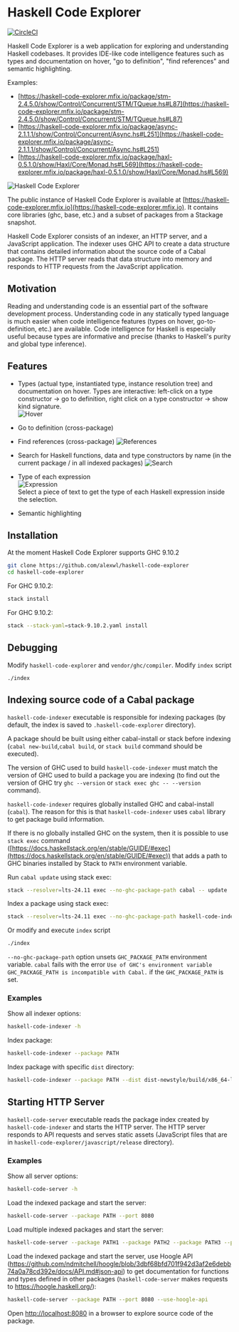 # Haskell Code Explorer

[![CircleCI](https://circleci.com/gh/alexwl/haskell-code-explorer/tree/master.svg?style=svg)](https://circleci.com/gh/alexwl/haskell-code-explorer/tree/master)

Haskell Code Explorer is a web application for exploring and understanding Haskell codebases. It provides IDE-like code intelligence features such as types and documentation on hover, "go to definition", "find references" and semantic highlighting.

Examples:

- [https://haskell-code-explorer.mfix.io/package/stm-2.4.5.0/show/Control/Concurrent/STM/TQueue.hs#L87](https://haskell-code-explorer.mfix.io/package/stm-2.4.5.0/show/Control/Concurrent/STM/TQueue.hs#L87)
- [https://haskell-code-explorer.mfix.io/package/async-2.1.1.1/show/Control/Concurrent/Async.hs#L251](https://haskell-code-explorer.mfix.io/package/async-2.1.1.1/show/Control/Concurrent/Async.hs#L251)
- [https://haskell-code-explorer.mfix.io/package/haxl-0.5.1.0/show/Haxl/Core/Monad.hs#L569](https://haskell-code-explorer.mfix.io/package/haxl-0.5.1.0/show/Haxl/Core/Monad.hs#L569)

![Haskell Code Explorer](https://haskell-code-explorer.mfix.io/screenshot.png)

The public instance of Haskell Code Explorer is available at [https://haskell-code-explorer.mfix.io](https://haskell-code-explorer.mfix.io). It contains core libraries (ghc, base, etc.) and a subset of packages from a Stackage snapshot.

Haskell Code Explorer consists of an indexer, an HTTP server, and a JavaScript application. The indexer uses GHC API to create a data structure that contains detailed information about the source code of a Cabal package. The HTTP server reads that data structure into memory and responds to HTTP requests from the JavaScript application.

## Motivation

Reading and understanding code is an essential part of the software development process. Understanding code in any statically typed language is much easier when code intelligence features (types on hover, go-to-definition, etc.) are available. Code intelligence for Haskell is especially useful because types are informative and precise (thanks to Haskell's purity and global type inference).

## Features

* Types (actual type, instantiated type, instance resolution tree) and documentation on hover. Types are interactive: left-click on a type constructor -> go to definition, right click on a type constructor -> show kind signature.<br />
  ![Hover](https://haskell-code-explorer.mfix.io/hover.png)

* Go to definition (cross-package)

* Find references (cross-package)
  ![References](https://haskell-code-explorer.mfix.io/references.png)

* Search for Haskell functions, data and type constructors by name (in the current package / in all indexed packages)
  ![Search](https://haskell-code-explorer.mfix.io/search.png)

* Type of each expression<br />
  ![Expression](https://haskell-code-explorer.mfix.io/expressions.png)<br />
  Select a piece of text to get the type of each Haskell expression inside the selection.

* Semantic highlighting

## Installation
At the moment Haskell Code Explorer supports GHC 9.10.2

```bash
git clone https://github.com/alexwl/haskell-code-explorer
cd haskell-code-explorer
```
For GHC 9.10.2:

```bash
stack install
```

For GHC 9.10.2:

```bash
stack --stack-yaml=stack-9.10.2.yaml install
```

## Debugging
Modify `haskell-code-explorer` and `vendor/ghc/compiler`.
Modify `index` script
```
./index
```

## Indexing source code of a Cabal package

`haskell-code-indexer` executable is responsible for indexing packages (by default, the index is saved to `.haskell-code-explorer` directory).

A package should be built using either cabal-install or stack before indexing (`cabal new-build`,`cabal build`, or `stack build` command should be executed).

The version of GHC used to build `haskell-code-indexer` must match the version of GHC used to build a package you are indexing (to find out the version of GHC try `ghc --version` or `stack exec ghc -- --version` command).

`haskell-code-indexer` requires globally installed GHC and cabal-install (`cabal`). The reason for this is that `haskell-code-indexer` uses `cabal` library to get package build information.

If there is no globally installed GHC on the system, then it is possible to use `stack exec` command ([https://docs.haskellstack.org/en/stable/GUIDE/#exec](https://docs.haskellstack.org/en/stable/GUIDE/#exec)) that adds a path to GHC binaries installed by Stack to `PATH` environment variable.

Run `cabal update` using stack exec:
```bash
stack --resolver=lts-24.11 exec --no-ghc-package-path cabal -- update
```

Index a package using stack exec:
```bash
stack --resolver=lts-24.11 exec --no-ghc-package-path haskell-code-indexer -- INDEXER_OPTIONS
```

Or modify and execute `index` script
```bash
./index
```

`--no-ghc-package-path` option unsets `GHC_PACKAGE_PATH` environment variable. `cabal` fails with the error `Use of GHC's environment variable GHC_PACKAGE_PATH is incompatible with Cabal.` if the `GHC_PACKAGE_PATH` is set.

### Examples

Show all indexer options:
```bash
haskell-code-indexer -h
```

Index package:
```bash
haskell-code-indexer --package PATH
```

Index package with specific `dist` directory:
```bash
haskell-code-indexer --package PATH --dist dist-newstyle/build/x86_64-linux/ghc-8.2.2/hpath-0.9.2
```

## Starting HTTP Server

`haskell-code-server` executable reads the package index created by `haskell-code-indexer` and starts the HTTP server. The HTTP server responds to API requests and serves static assets (JavaScript files that are in `haskell-code-explorer/javascript/release` directory).

### Examples

Show all server options:

```bash
haskell-code-server -h
```

Load the indexed package and start the server:

```bash
haskell-code-server --package PATH --port 8080
```

Load multiple indexed packages and start the server:

```bash
haskell-code-server --package PATH1 --package PATH2 --package PATH3 --port 8080
```

Load the indexed package and start the server, use Hoogle API (https://github.com/ndmitchell/hoogle/blob/3dbf68bfd701f942d3af2e6debb74a0a78cd392e/docs/API.md#json-api) to get documentation for functions and types defined in other packages (`haskell-code-server` makes requests to https://hoogle.haskell.org/):

```bash
haskell-code-server --package PATH --port 8080 --use-hoogle-api
```

Open [http://localhost:8080](http://localhost:8080) in a browser to explore source code of the package.

